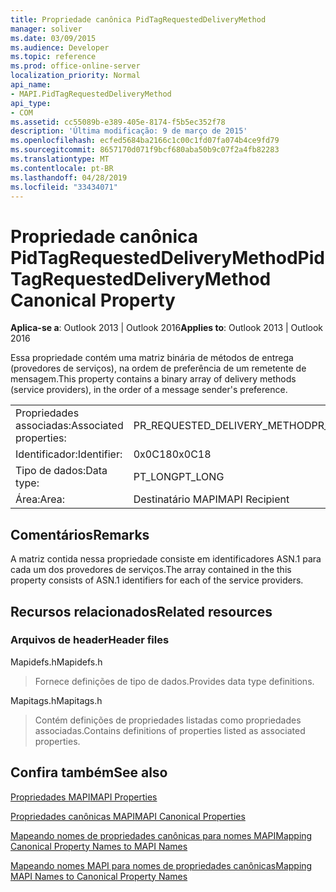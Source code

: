 ```yaml
---
title: Propriedade canônica PidTagRequestedDeliveryMethod
manager: soliver
ms.date: 03/09/2015
ms.audience: Developer
ms.topic: reference
ms.prod: office-online-server
localization_priority: Normal
api_name:
- MAPI.PidTagRequestedDeliveryMethod
api_type:
- COM
ms.assetid: cc55089b-e389-405e-8174-f5b5ec352f78
description: 'Última modificação: 9 de março de 2015'
ms.openlocfilehash: ecfed5684ba2166c1c00c1fd07fa074b4ce9fd79
ms.sourcegitcommit: 8657170d071f9bcf680aba50b9c07f2a4fb82283
ms.translationtype: MT
ms.contentlocale: pt-BR
ms.lasthandoff: 04/28/2019
ms.locfileid: "33434071"
---
```

# <a name="pidtagrequesteddeliverymethod-canonical-property"></a><span data-ttu-id="aca0e-103">Propriedade canônica PidTagRequestedDeliveryMethod</span><span class="sxs-lookup"><span data-stu-id="aca0e-103">PidTagRequestedDeliveryMethod Canonical Property</span></span>

  
  
<span data-ttu-id="aca0e-104">**Aplica-se a**: Outlook 2013 | Outlook 2016</span><span class="sxs-lookup"><span data-stu-id="aca0e-104">**Applies to**: Outlook 2013 | Outlook 2016</span></span> 
  
<span data-ttu-id="aca0e-105">Essa propriedade contém uma matriz binária de métodos de entrega (provedores de serviços), na ordem de preferência de um remetente de mensagem.</span><span class="sxs-lookup"><span data-stu-id="aca0e-105">This property contains a binary array of delivery methods (service providers), in the order of a message sender's preference.</span></span>
  
|||
|:-----|:-----|
|<span data-ttu-id="aca0e-106">Propriedades associadas:</span><span class="sxs-lookup"><span data-stu-id="aca0e-106">Associated properties:</span></span>  <br/> |<span data-ttu-id="aca0e-107">PR_REQUESTED_DELIVERY_METHOD</span><span class="sxs-lookup"><span data-stu-id="aca0e-107">PR_REQUESTED_DELIVERY_METHOD</span></span>  <br/> |
|<span data-ttu-id="aca0e-108">Identificador:</span><span class="sxs-lookup"><span data-stu-id="aca0e-108">Identifier:</span></span>  <br/> |<span data-ttu-id="aca0e-109">0x0C18</span><span class="sxs-lookup"><span data-stu-id="aca0e-109">0x0C18</span></span>  <br/> |
|<span data-ttu-id="aca0e-110">Tipo de dados:</span><span class="sxs-lookup"><span data-stu-id="aca0e-110">Data type:</span></span>  <br/> |<span data-ttu-id="aca0e-111">PT_LONG</span><span class="sxs-lookup"><span data-stu-id="aca0e-111">PT_LONG</span></span>  <br/> |
|<span data-ttu-id="aca0e-112">Área:</span><span class="sxs-lookup"><span data-stu-id="aca0e-112">Area:</span></span>  <br/> |<span data-ttu-id="aca0e-113">Destinatário MAPI</span><span class="sxs-lookup"><span data-stu-id="aca0e-113">MAPI Recipient</span></span>  <br/> |
   
## <a name="remarks"></a><span data-ttu-id="aca0e-114">Comentários</span><span class="sxs-lookup"><span data-stu-id="aca0e-114">Remarks</span></span>

<span data-ttu-id="aca0e-115">A matriz contida nessa propriedade consiste em identificadores ASN.1 para cada um dos provedores de serviços.</span><span class="sxs-lookup"><span data-stu-id="aca0e-115">The array contained in the this property consists of ASN.1 identifiers for each of the service providers.</span></span>
  
## <a name="related-resources"></a><span data-ttu-id="aca0e-116">Recursos relacionados</span><span class="sxs-lookup"><span data-stu-id="aca0e-116">Related resources</span></span>

### <a name="header-files"></a><span data-ttu-id="aca0e-117">Arquivos de header</span><span class="sxs-lookup"><span data-stu-id="aca0e-117">Header files</span></span>

<span data-ttu-id="aca0e-118">Mapidefs.h</span><span class="sxs-lookup"><span data-stu-id="aca0e-118">Mapidefs.h</span></span>
  
> <span data-ttu-id="aca0e-119">Fornece definições de tipo de dados.</span><span class="sxs-lookup"><span data-stu-id="aca0e-119">Provides data type definitions.</span></span>
    
<span data-ttu-id="aca0e-120">Mapitags.h</span><span class="sxs-lookup"><span data-stu-id="aca0e-120">Mapitags.h</span></span>
  
> <span data-ttu-id="aca0e-121">Contém definições de propriedades listadas como propriedades associadas.</span><span class="sxs-lookup"><span data-stu-id="aca0e-121">Contains definitions of properties listed as associated properties.</span></span>
    
## <a name="see-also"></a><span data-ttu-id="aca0e-122">Confira também</span><span class="sxs-lookup"><span data-stu-id="aca0e-122">See also</span></span>



[<span data-ttu-id="aca0e-123">Propriedades MAPI</span><span class="sxs-lookup"><span data-stu-id="aca0e-123">MAPI Properties</span></span>](mapi-properties.md)
  
[<span data-ttu-id="aca0e-124">Propriedades canônicas MAPI</span><span class="sxs-lookup"><span data-stu-id="aca0e-124">MAPI Canonical Properties</span></span>](mapi-canonical-properties.md)
  
[<span data-ttu-id="aca0e-125">Mapeando nomes de propriedades canônicas para nomes MAPI</span><span class="sxs-lookup"><span data-stu-id="aca0e-125">Mapping Canonical Property Names to MAPI Names</span></span>](mapping-canonical-property-names-to-mapi-names.md)
  
[<span data-ttu-id="aca0e-126">Mapeando nomes MAPI para nomes de propriedades canônicas</span><span class="sxs-lookup"><span data-stu-id="aca0e-126">Mapping MAPI Names to Canonical Property Names</span></span>](mapping-mapi-names-to-canonical-property-names.md)

